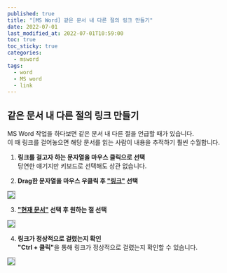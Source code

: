 ```yaml
---
published: true
title: "[MS Word] 같은 문서 내 다른 절의 링크 만들기"
date: 2022-07-01
last_modified_at: 2022-07-01T10:59:00
toc: true
toc_sticky: true
categories:
  - msword
tags:
  - word
  - MS word
  - link
---
```


## 같은 문서 내 다른 절의 링크 만들기
MS Word 작업을 하다보면 같은 문서 내 다른 절을 언급할 때가 있습니다. <br>
이 때 링크를 걸어놓으면 해당 문서를 읽는 사람이 내용을 추적하기 훨씬 수월합니다. <br>

1. <b>링크를 걸고자 하는 문자열을 마우스 클릭으로 선택</b><br>
당연한 얘기지만 키보드로 선택해도 상관 없습니다. <br>


2. <b>Drag한 문자열을 마우스 우클릭 후 <u>"링크"</u> 선택</b><br>
<img src="https://user-images.githubusercontent.com/90759236/176809107-2b972018-a39b-413e-9976-b58e20e6b51e.png" style="border: 1px solid grey; max-width: 40%; height: auto;">

3. <b><u>"현재 문서"</u> 선택 후 원하는 절 선택</b><br>
<img src="https://user-images.githubusercontent.com/90759236/176809587-0d16f302-8c12-4336-81f4-b8eace0e48cc.png" style="border: 1px solid grey; max-width: 80%; height: auto;">

4. <b>링크가 정상적으로 걸렸는지 확인</b><br>
<b>"Ctrl + 클릭"</b>을 통해 링크가 정상적으로 걸렸는지 확인할 수 있습니다. <br>
<img src="https://user-images.githubusercontent.com/90759236/176809774-a8b324ec-fc53-47cb-987f-9e0c83143d72.png" style="border: 1px solid grey; max-width: 80%; height: auto;">



